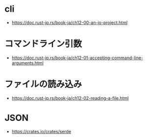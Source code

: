 # cli
- https://doc.rust-jp.rs/book-ja/ch12-00-an-io-project.html
# コマンドライン引数
- https://doc.rust-jp.rs/book-ja/ch12-01-accepting-command-line-arguments.html
# ファイルの読み込み
- https://doc.rust-jp.rs/book-ja/ch12-02-reading-a-file.html
# JSON
- https://crates.io/crates/serde
